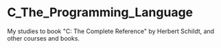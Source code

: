 # C_The_Programming_Language
My studies to book "C: The Complete Reference" by Herbert Schildt, and other courses and books.
